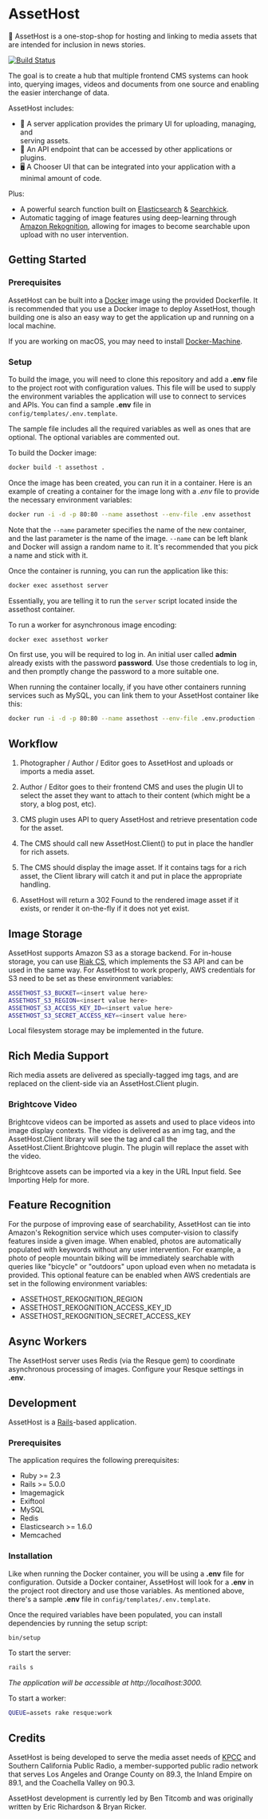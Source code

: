 AssetHost
=========

📸 AssetHost is a one-stop-shop for hosting and linking to media assets that are intended for inclusion in news stories.

[![Build Status](https://travis-ci.org/SCPR/AssetHost.png)](https://travis-ci.org/SCPR/AssetHost)

The goal is to create a hub that multiple frontend CMS systems can hook into, querying images, videos and documents from one source and enabling the easier interchange of data.

AssetHost includes:

- 💽 A server application provides the primary UI for uploading, managing, and  
serving assets.
- 🔌 An API endpoint that can be accessed by other applications or plugins.
- 🖥️ A Chooser UI that can be integrated into your application with a minimal amount of code.

Plus:

- A powerful search function built on [Elasticsearch](https://www.elastic.co/products/elasticsearch) & [Searchkick](https://github.com/ankane/searchkick).
- Automatic tagging of image features using deep-learning through [Amazon Rekognition](https://aws.amazon.com/rekognition/), allowing for images to become searchable upon upload with no user intervention.


## Getting Started

### Prerequisites

AssetHost can be built into a [Docker](https://www.docker.com/) image using the provided Dockerfile.  It is recommended that you use a Docker image to deploy AssetHost, though building one is also an easy way to get the application up and running on a local machine.

If you are working on macOS, you may need to install [Docker-Machine](https://docs.docker.com/machine/).

### Setup

To build the image, you will need to clone this repository and add a **.env** file to the project root with configuration values.  This file will be used to supply the environment variables the application will use to connect to services and APIs.  You can find a sample **.env** file in `config/templates/.env.template`.

The sample file includes all the required variables as well as ones that are optional.  The optional variables are commented out.

To build the Docker image:

```sh
docker build -t assethost .
```

Once the image has been created, you can run it in a container.  Here is an example of creating a container for the image long with a *.env* file to provide the necessary environment variables:

```sh
docker run -i -d -p 80:80 --name assethost --env-file .env assethost
```

Note that the `--name` parameter specifies the name of the new container, and the last parameter is the name of the image.  `--name` can be left blank and Docker will assign a random name to it.  It's recommended that you pick a name and stick with it.

Once the container is running, you can run the application like this:

```sh
docker exec assethost server
```

Essentially, you are telling it to run the `server` script located inside the assethost container.

To run a worker for asynchronous image encoding:

```sh
docker exec assethost worker
```

On first use, you will be required to log in.  An initial user called **admin** already exists with the password **password**.  Use those credentials to log in, and then promptly change the password to a more suitable one.

When running the container locally, if you have other containers running services such as MySQL, you can link them to your AssetHost container like this:

```sh
docker run -i -d -p 80:80 --name assethost --env-file .env.production --link mysql --link redis --link elasticsearch assethost
```


## Workflow

1. Photographer / Author / Editor goes to AssetHost and uploads or imports 
a media asset.

2. Author / Editor goes to their frontend CMS and uses the plugin UI to 
select the asset they want to attach to their content (which might be a 
story, a blog post, etc).

3. CMS plugin uses API to query AssetHost and retrieve presentation code 
for the asset.  

4. The CMS should call new AssetHost.Client() to put in place the handler 
for rich assets.

4. The CMS should display the image asset.  If it contains tags for a 
rich asset, the Client library will catch it and put in place the 
appropriate handling.

5. AssetHost will return a 302 Found to the rendered image asset if it 
exists, or render it on-the-fly if it does not yet exist.


## Image Storage

AssetHost supports Amazon S3 as a storage backend.  For in-house storage,
you can use [Riak CS](https://github.com/basho/riak_cs), which implements
the S3 API and can be used in the same way.  For AssetHost to work properly, AWS credentials for S3 need to be set as these environment variables:
```sh
ASSETHOST_S3_BUCKET=<insert value here>
ASSETHOST_S3_REGION=<insert value here>
ASSETHOST_S3_ACCESS_KEY_ID=<insert value here>
ASSETHOST_S3_SECRET_ACCESS_KEY=<insert value here>
```

Local filesystem storage may be implemented in the future.


## Rich Media Support

Rich media assets are delivered as specially-tagged img tags, and are 
replaced on the client-side via an AssetHost.Client plugin.

### Brightcove Video

Brightcove videos can be imported as assets and used to place videos into 
image display contexts. The video is delivered as an img tag, and the 
AssetHost.Client library will see the tag and call the 
AssetHost.Client.Brightcove plugin. The plugin will replace the asset with
the video.

Brightcove assets can be imported via a key in the URL Input field. See
Importing Help for more.


## Feature Recognition

For the purpose of improving ease of searchability, AssetHost can tie into
Amazon's Rekognition service which uses computer-vision to classify features
inside a given image.  When enabled, photos are automatically populated with
keywords without any user intervention.  For example, a photo of people 
mountain biking will be immediately searchable with queries like "bicycle"
or "outdoors" upon upload even when no metadata is provided.  This optional
feature can be enabled when AWS credentials are set in the following
environment variables:

- ASSETHOST_REKOGNITION_REGION
- ASSETHOST_REKOGNITION_ACCESS_KEY_ID
- ASSETHOST_REKOGNITION_SECRET_ACCESS_KEY


## Async Workers

The AssetHost server uses Redis (via the Resque gem) to coordinate asynchronous processing of images.  Configure your Resque settings in **.env**.


## Development

AssetHost is a [Rails](http://rubyonrails.org/)-based application.  

### Prerequisites

The application requires the following prerequisites:

- Ruby >= 2.3
- Rails >= 5.0.0
- Imagemagick
- Exiftool
- MySQL
- Redis
- Elasticsearch >= 1.6.0
- Memcached

### Installation

Like when running the Docker container, you will be using a **.env** file for configuration.  Outside a Docker container, AssetHost will look for a **.env** in the project root directory and use those variables.  As mentioned above, there's a sample **.env** file in `config/templates/.env.template`.

Once the required variables have been populated, you can install dependencies by running the setup script:

```sh
bin/setup
```

To start the server:

```sh
rails s
```

*The application will be accessible at http://localhost:3000.*

To start a worker:

```sh
QUEUE=assets rake resque:work
```


## Credits

AssetHost is being developed to serve the media asset needs of [KPCC](https://scpr.org) 
and Southern California Public Radio, a member-supported public radio network that 
serves Los Angeles and Orange County on 89.3, the Inland Empire on 89.1, and the 
Coachella Valley on 90.3.

AssetHost development is currently led by Ben Titcomb and was originally written by
Eric Richardson & Bryan Ricker.

